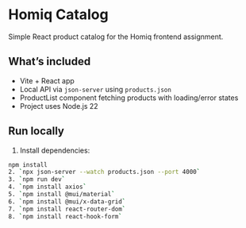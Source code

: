 # Homiq Catalog

Simple React product catalog for the Homiq frontend assignment.

## What’s included
- Vite + React app
- Local API via `json-server` using `products.json`
- ProductList component fetching products with loading/error states
- Project uses Node.js 22 

## Run locally
1. Install dependencies:
```bash
npm install
2. `npx json-server --watch products.json --port 4000`
3. `npm run dev`
4. `npm install axios`
5. `npm install @mui/material`
6. `npm install @mui/x-data-grid`
7. `npm install react-router-dom`
8. `npm install react-hook-form`


